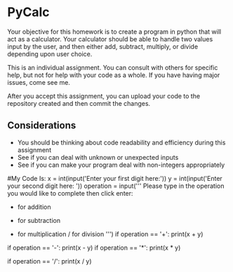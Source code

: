 # PyCalc

Your objective for this homework is to create a program in python that will act as a calculator. Your calculator should be able to handle two values input by the user, and then either add, subtract, multiply, or divide depending upon user choice.

This is an individual assignment. You can consult with others for specific help, but not for help with your code as a whole. If you have having major issues, come see me.

After you accept this assignment, you can upload your code to the repository created and then commit the changes.

## Considerations

- You should be thinking about code readability and efficiency during this assignment
- See if you can deal with unknown or unexpected inputs
- See if you can make your program deal with non-integers appropriately

#My Code Is:
x = int(input('Enter your first digit here:'))
y = int(input('Enter your second digit here: '))
operation = input('''
Please type in the operation you would like to complete then click enter:
+ for addition
- for subtraction
* for multiplication
/ for division
''')
if operation == '+':
    print(x + y)

if operation == '-':
    print(x - y)
if operation == '*':
    print(x * y)

if operation == '/':
    print(x / y)
